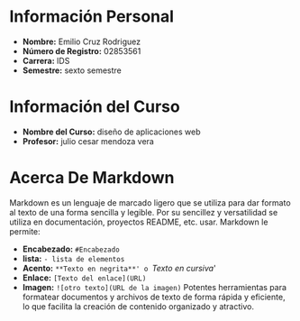 # Información Personal

- **Nombre:** Emilio Cruz Rodriguez
- **Número de Registro:** 02853561
- **Carrera:** IDS
- **Semestre:** sexto semestre 

# Información del Curso

- **Nombre del Curso:** diseño de aplicaciones web
- **Profesor:** julio cesar mendoza vera

# Acerca De Markdown
Markdown es un lenguaje de marcado ligero que se utiliza para dar formato al texto de una forma sencilla y legible. Por su sencillez y versatilidad se utiliza en documentación, proyectos README, etc. usar. Markdown le permite:

- **Encabezado:** `#Encabezado`
- **lista:** `- lista de elementos`
- **Acento:** `**Texto en negrita**' o `*Texto en cursiva*'
- **Enlace:** `[Texto del enlace](URL)`
- **Imagen:** `![otro texto](URL de la imagen)`
Potentes herramientas para formatear documentos y archivos de texto de forma rápida y eficiente, lo que facilita la creación de contenido organizado y atractivo.